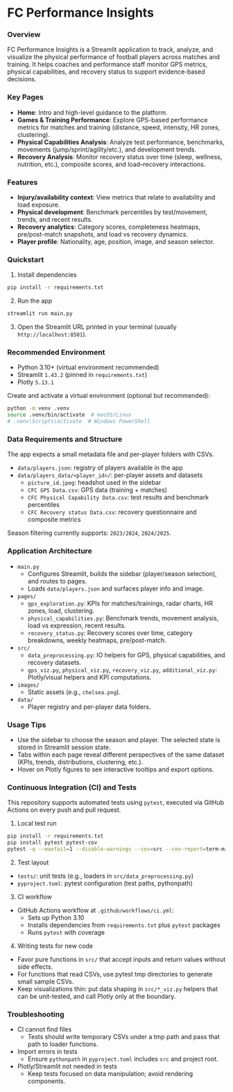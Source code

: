# FC Performance Insights

### Overview

FC Performance Insights is a Streamlit application to track, analyze, and visualize the physical performance of football players across matches and training. It helps coaches and performance staff monitor GPS metrics, physical capabilities, and recovery status to support evidence-based decisions.


### Key Pages

- **Home**: Intro and high-level guidance to the platform.
- **Games & Training Performance**: Explore GPS-based performance metrics for matches and training (distance, speed, intensity, HR zones, clustering).
- **Physical Capabilities Analysis**: Analyze test performance, benchmarks, movements (jump/sprint/agility/etc.), and development trends.
- **Recovery Analysis**: Monitor recovery status over time (sleep, wellness, nutrition, etc.), composite scores, and load–recovery interactions.


### Features

- **Injury/availability context**: View metrics that relate to availability and load exposure.
- **Physical development**: Benchmark percentiles by test/movement, trends, and recent results.
- **Recovery analytics**: Category scores, completeness heatmaps, pre/post-match snapshots, and load vs recovery dynamics.
- **Player profile**: Nationality, age, position, image, and season selector.


### Quickstart

1) Install dependencies
```bash
pip install -r requirements.txt
```

2) Run the app
```bash
streamlit run main.py
```

3) Open the Streamlit URL printed in your terminal (usually `http://localhost:8501`).


### Recommended Environment

- Python 3.10+ (virtual environment recommended)
- Streamlit `1.43.2` (pinned in `requirements.txt`)
- Plotly `5.13.1`

Create and activate a virtual environment (optional but recommended):
```bash
python -m venv .venv
source .venv/bin/activate  # macOS/Linux
# .venv\Scripts\activate  # Windows PowerShell
```


### Data Requirements and Structure

The app expects a small metadata file and per-player folders with CSVs.

- `data/players.json`: registry of players available in the app
- `data/players_data/<player_id>/`: per-player assets and datasets
  - `picture_id.jpeg`: headshot used in the sidebar
  - `CFC GPS Data.csv`: GPS data (training + matches)
  - `CFC Physical Capability Data.csv`: test results and benchmark percentiles
  - `CFC Recovery status Data.csv`: recovery questionnaire and composite metrics

Season filtering currently supports: `2023/2024`, `2024/2025`.


### Application Architecture

- `main.py`
  - Configures Streamlit, builds the sidebar (player/season selection), and routes to pages.
  - Loads `data/players.json` and surfaces player info and image.
- `pages/`
  - `gps_exploration.py`: KPIs for matches/trainings, radar charts, HR zones, load, clustering.
  - `physical_capabilities.py`: Benchmark trends, movement analysis, load vs expression, recent results.
  - `recovery_status.py`: Recovery scores over time, category breakdowns, weekly heatmaps, pre/post-match.
- `src/`
  - `data_preprocessing.py`: IO helpers for GPS, physical capabilities, and recovery datasets.
  - `gps_viz.py`, `physical_viz.py`, `recovery_viz.py`, `additional_viz.py`: Plotly/visual helpers and KPI computations.
- `images/`
  - Static assets (e.g., `chelsea.png`).
- `data/`
  - Player registry and per-player data folders.


### Usage Tips

- Use the sidebar to choose the season and player. The selected state is stored in Streamlit session state.
- Tabs within each page reveal different perspectives of the same dataset (KPIs, trends, distributions, clustering, etc.).
- Hover on Plotly figures to see interactive tooltips and export options.


### Continuous Integration (CI) and Tests

This repository supports automated tests using `pytest`, executed via GitHub Actions on every push and pull request.

1) Local test run
```bash
pip install -r requirements.txt
pip install pytest pytest-cov
pytest -q --maxfail=1 --disable-warnings --cov=src --cov-report=term-missing
```

2) Test layout
- `tests/`: unit tests (e.g., loaders in `src/data_preprocessing.py`)
- `pyproject.toml`: pytest configuration (test paths, pythonpath)

3) CI workflow
- GitHub Actions workflow at `.github/workflows/ci.yml`:
  - Sets up Python 3.10
  - Installs dependencies from `requirements.txt` plus `pytest` packages
  - Runs `pytest` with coverage

4) Writing tests for new code
- Favor pure functions in `src/` that accept inputs and return values without side effects.
- For functions that read CSVs, use pytest tmp directories to generate small sample CSVs.
- Keep visualizations thin: put data shaping in `src/*_viz.py` helpers that can be unit-tested, and call Plotly only at the boundary.


### Troubleshooting

- CI cannot find files
  - Tests should write temporary CSVs under a tmp path and pass that path to loader functions.
- Import errors in tests
  - Ensure `pythonpath` in `pyproject.toml` includes `src` and project root.
- Plotly/Streamlit not needed in tests
  - Keep tests focused on data manipulation; avoid rendering components.
